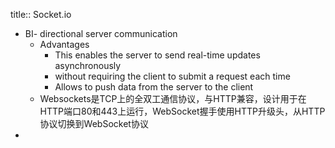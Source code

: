 title:: Socket.io

- BI- directional server communication
	- Advantages
		- This enables the server to send real-time updates asynchronously
		- without requiring the client to submit a request each time
		- Allows to push data from the server to the client
	- Websockets是TCP上的全双工通信协议，与HTTP兼容，设计用于在HTTP端口80和443上运行，WebSocket握手使用HTTP升级头，从HTTP协议切换到WebSocket协议
-